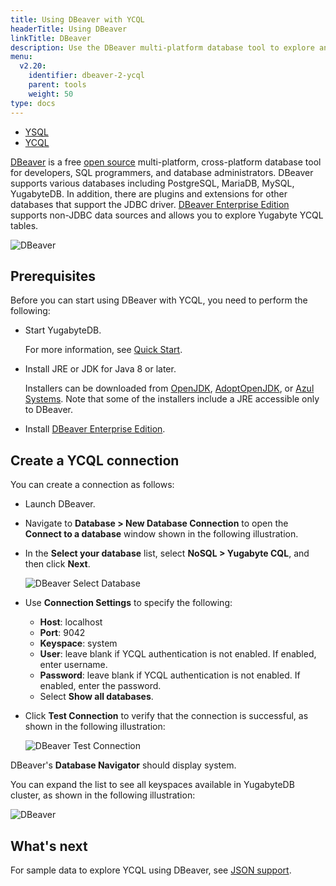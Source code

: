 ```yaml
---
title: Using DBeaver with YCQL
headerTitle: Using DBeaver
linkTitle: DBeaver
description: Use the DBeaver multi-platform database tool to explore and query YugabyteDB YCQL.
menu:
  v2.20:
    identifier: dbeaver-2-ycql
    parent: tools
    weight: 50
type: docs
---
```


<ul class="nav nav-tabs-alt nav-tabs-yb">

  <li >
    <a href="../dbeaver-ysql/" class="nav-link">
      <i class="icon-postgres" aria-hidden="true"></i>
      YSQL
    </a>
  </li>

  <li >
    <a href="../dbeaver-ycql/" class="nav-link active">
      <i class="icon-cassandra" aria-hidden="true"></i>
      YCQL
    </a>
  </li>

</ul>

[DBeaver](https://dbeaver.io/) is a free [open source](https://github.com/dbeaver/dbeaver) multi-platform, cross-platform database tool for developers, SQL programmers, and database administrators. DBeaver supports various databases including PostgreSQL, MariaDB, MySQL, YugabyteDB. In addition, there are plugins and extensions for other databases that support the JDBC driver. [DBeaver Enterprise Edition](https://dbeaver.com/) supports non-JDBC data sources and allows you to explore Yugabyte YCQL tables.

![DBeaver](/images/develop/tools/dbeaver/dbeaver-view.png)

## Prerequisites

Before you can start using DBeaver with YCQL, you need to perform the following:

- Start YugabyteDB.

  For more information, see [Quick Start](../../quick-start/).

- Install JRE or JDK for Java 8 or later.

  Installers can be downloaded from [OpenJDK](http://jdk.java.net/), [AdoptOpenJDK](https://adoptopenjdk.net/), or [Azul Systems](https://www.azul.com/downloads/zulu-community/). Note that some of the installers include a JRE accessible only to DBeaver.

- Install [DBeaver Enterprise Edition](https://dbeaver.com/download/enterprise/).

## Create a YCQL connection

You can create a connection as follows:

- Launch DBeaver.
- Navigate to **Database > New Database Connection** to open the **Connect to a database** window shown in the following illustration.
- In the **Select your database** list, select **NoSQL > Yugabyte CQL**, and then click **Next**.

    ![DBeaver Select Database](/images/develop/tools/dbeaver/dbeaver-select-db-ycql.png)

- Use **Connection Settings** to specify the following:
  - **Host**: localhost
  - **Port**: 9042
  - **Keyspace**: system
  - **User**: leave blank if YCQL authentication is not enabled. If enabled, enter username.
  - **Password**: leave blank if YCQL authentication is not enabled. If enabled, enter the password.
  - Select **Show all databases**.

- Click **Test Connection** to verify that the connection is successful, as shown in the following illustration:

    ![DBeaver Test Connection](/images/develop/tools/dbeaver/dbeaver-test-conn-ycql.png)

DBeaver's **Database Navigator** should display system.

You can expand the list to see all keyspaces available in YugabyteDB cluster, as shown in the following illustration:

![DBeaver](/images/develop/tools/dbeaver/dbeaver-ycql-system.png)

## What's next

For sample data to explore YCQL using DBeaver, see [JSON support](../../explore/ycql-language/jsonb-ycql/).
